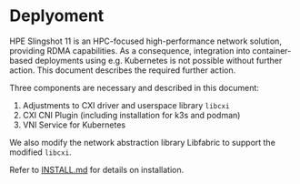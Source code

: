 # Deplyoment

HPE Slingshot 11 is an HPC-focused high-performance network solution, providing RDMA capabilities. As a consequence, integration into container-based deployments using e.g. Kubernetes is not possible without further action.
This document describes the required further action.

Three components are necessary and described in this document:

1. Adjustments to CXI driver and userspace library `libcxi`
2. CXI CNI Plugin (including installation for k3s and podman)
3. VNI Service for Kubernetes


We also modify the network abstraction library Libfabric to support the modified `libcxi`.

Refer to [INSTALL.md](INSTALL.md) for details on installation.
